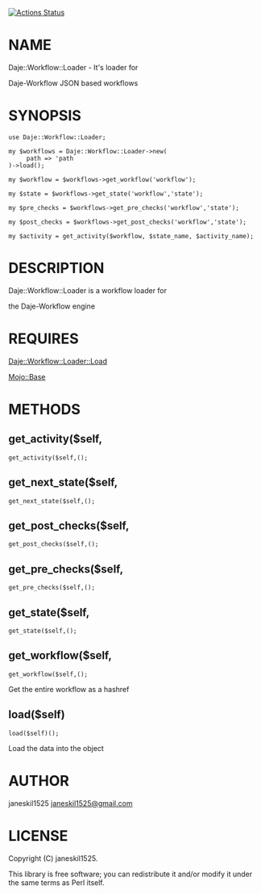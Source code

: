 [![Actions Status](https://github.com/janeskil1525/Daje-Workflow-Load/actions/workflows/test.yml/badge.svg)](https://github.com/janeskil1525/Daje-Workflow-Load/actions)
# NAME

Daje::Workflow::Loader - It's loader for

Daje-Workflow JSON based workflows

# SYNOPSIS

    use Daje::Workflow::Loader;

    my $workflows = Daje::Workflow::Loader->new(
         path => 'path
    )->load();

    my $workflow = $workflows->get_workflow('workflow');

    my $state = $workflows->get_state('workflow','state');

    my $pre_checks = $workflows->get_pre_checks('workflow','state');

    my $post_checks = $workflows->get_post_checks('workflow','state');

    my $activity = get_activity($workflow, $state_name, $activity_name);

# DESCRIPTION

Daje::Workflow::Loader is a workflow loader for

the Daje-Workflow engine

# REQUIRES

[Daje::Workflow::Loader::Load](https://metacpan.org/pod/Daje%3A%3AWorkflow%3A%3ALoader%3A%3ALoad) 

[Mojo::Base](https://metacpan.org/pod/Mojo%3A%3ABase) 

# METHODS

## get\_activity($self,

    get_activity($self,();

## get\_next\_state($self,

    get_next_state($self,();

## get\_post\_checks($self,

    get_post_checks($self,();

## get\_pre\_checks($self,

    get_pre_checks($self,();

## get\_state($self,

    get_state($self,();

## get\_workflow($self,

    get_workflow($self,();

Get the entire workflow as a hashref

## load($self)

    load($self)();

Load the data into the object

# AUTHOR

janeskil1525 <janeskil1525@gmail.com>

# LICENSE

Copyright (C) janeskil1525.

This library is free software; you can redistribute it and/or modify
it under the same terms as Perl itself.
